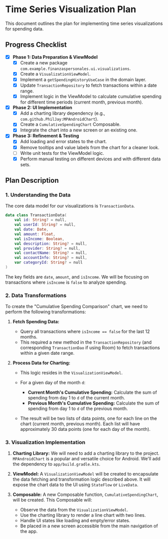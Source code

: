 # Time Series Visualization Plan

This document outlines the plan for implementing time series visualizations for spending data.

## Progress Checklist

- [x] **Phase 1: Data Preparation & ViewModel**
    - [x] Create a new package `com.example.finanzaspersonales.ui.visualizations`.
    - [x] Create a `VisualizationViewModel`.
    - [x] Implement a `getSpendingHistoryUseCase` in the domain layer.
    - [x] Update `TransactionRepository` to fetch transactions within a date range.
    - [x] Implement logic in the ViewModel to calculate cumulative spending for different time periods (current month, previous month).
- [x] **Phase 2: UI Implementation**
    - [x] Add a charting library dependency (e.g., `com.github.PhilJay:MPAndroidChart`).
    - [x] Create a `CumulativeSpendingChart` Composable.
    - [x] Integrate the chart into a new screen or an existing one.
- [x] **Phase 3: Refinement & Testing**
    - [x] Add loading and error states to the chart.
    - [x] Remove tooltips and value labels from the chart for a cleaner look.
    - [ ] Write unit tests for the ViewModel logic.
    - [x] Perform manual testing on different devices and with different data sets.

## Plan Description

### 1. Understanding the Data

The core data model for our visualizations is `TransactionData`.

```kotlin
data class TransactionData(
    val id: String? = null,
    val userId: String? = null,
    val date: Date,
    val amount: Float,
    val isIncome: Boolean,
    val description: String? = null,
    val provider: String? = null,
    val contactName: String? = null,
    val accountInfo: String? = null,
    var categoryId: String? = null
)
```

The key fields are `date`, `amount`, and `isIncome`. We will be focusing on transactions where `isIncome` is `false` to analyze spending.

### 2. Data Transformations

To create the "Cumulative Spending Comparison" chart, we need to perform the following transformations:

1.  **Fetch Spending Data:**
    *   Query all transactions where `isIncome == false` for the last 12 months.
    *   This required a new method in the `TransactionRepository` (and corresponding `TransactionDao` if using Room) to fetch transactions within a given date range.

2.  **Process Data for Charting:**
    *   This logic resides in the `VisualizationViewModel`.
    *   For a given day of the month `d`:
        *   **Current Month's Cumulative Spending:** Calculate the sum of spending from day 1 to `d` of the current month.
        *   **Previous Month's Cumulative Spending:** Calculate the sum of spending from day 1 to `d` of the previous month.

    *   The result will be two lists of data points, one for each line on the chart (current month, previous month). Each list will have approximately 30 data points (one for each day of the month).

### 3. Visualization Implementation

1.  **Charting Library:** We will need to add a charting library to the project. `MPAndroidChart` is a popular and versatile choice for Android. We'll add the dependency to `app/build.gradle.kts`.

2.  **ViewModel:** A `VisualizationViewModel` will be created to encapsulate the data fetching and transformation logic described above. It will expose the chart data to the UI using `StateFlow` or `LiveData`.

3.  **Composable:** A new Composable function, `CumulativeSpendingChart`, will be created. This Composable will:
    *   Observe the data from the `VisualizationViewModel`.
    *   Use the charting library to render a line chart with two lines.
    *   Handle UI states like loading and empty/error states.
    *   Be placed in a new screen accessible from the main navigation of the app. 